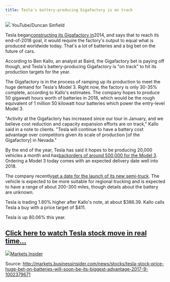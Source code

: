 ```yaml
---
title: Tesla's battery-producing Gigafactory is on track
---
```


![](http://img0.tuicool.com/QjyqEfE.png!web)
YouTube/Duncan Sinfield

Tesla began[constructing its Gigafactory in](http://www.businessinsider.com/tesla-gigafactory-facts-2016-9/?utm_source=markets&utm_medium=ingest#it-will-make-teslas-next-car-much-more-affordable-6)2014, and says that to reach its end-of-2018 goal, it would require the factory's output to equal what is produced worldwide today. That's a lot of batteries and a big bet on the future of cars.

According to Ben Kallo, an analyst at Baird, the Gigafactory bet is paying off though, and Tesla's battery-producing Gigafactory is "on track" to hit its production targets for the year.

The Gigafactory is in the process of ramping up its production to meet the huge demand for Tesla's Model 3. Right now, the factory is only 30-35% complete, according to Kallo's estimates. The company hopes to produce 50 gigawatt hours worth of batteries in 2018, which would be the rough equivalent of 1 million 50 kilowatt hour batteries which power the entry-level Model 3.

"Activity at the Gigafactory has increased since our tour in January, and we believe cost reduction and capacity expansion efforts are on track," Kallo said in a note to clients. "Tesla will continue to have a battery cost advantage over competitors given its scale of production \[of the Gigafactory\] in Nevada."

By the end of the year, Tesla has said it hopes to be producing 20,000 vehicles a month and has[backorders of around 500,000 for the Model 3](http://www.businessinsider.com/tesla-model-3-cancellations-how-many-2017-8?utm_source=markets&utm_medium=ingest). Ordering a Model 3 today comes with an expected delivery date well into 2018.

The company recently[set a date for the launch of its new semi-truck](http://markets.businessinsider.com/news/stocks/tesla-stock-price-falling-after-musk-announces-semi-truck-launch-2017-9-1002371229?utm_source=markets&utm_medium=ingest). The vehicle is expected to be more suitable for regional trucking and is expected to have a range of about 200-300 miles, though details about the battery are unknown. 

Tesla is trading 1.80% higher after Kallo's note, at about $386.39. Kallo calls Tesla a buy with a price target of $411.

Tesla is up 80.06% this year.

## [Click here to watch Tesla stock move in real time...](http://markets.businessinsider.com/stock/TSLA-Quote?utm_source=markets&utm_medium=ingest)

[![](http://img2.tuicool.com/yeMJVnN.jpg!web)Markets Insider](http://markets.businessinsider.com/stock/TSLA-Quote?utm_source=markets&utm_medium=ingest)


Source:  http://markets.businessinsider.com/news/stocks/tesla-stock-price-huge-bet-on-batteries-will-soon-be-its-biggest-advantage-2017-9-1002379671